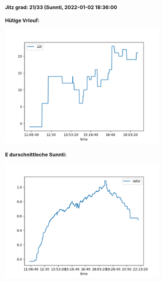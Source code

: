 ### Jitz grad: 21/33 (Sunnti, 2022-01-02 18:36:00

### Hütige Vrlouf:
![Graph](Today.png)

### E durschnittleche Sunnti:
![Graph](Sunnti.png)